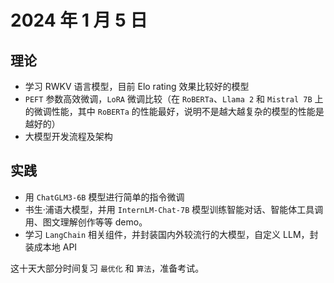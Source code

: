 # 2024 年 1 月 5 日

## 理论

- 学习 RWKV 语言模型，目前 Elo rating 效果比较好的模型
- `PEFT` 参数高效微调，`LoRA` 微调比较（在 `RoBERTa`、`Llama 2` 和 `Mistral 7B` 上的微调性能，其中 `RoBERTa` 的性能最好，说明不是越大越复杂的模型的性能是越好的）
- 大模型开发流程及架构

## 实践

- 用 `ChatGLM3-6B` 模型进行简单的指令微调
- 书生·浦语大模型，并用 `InternLM-Chat-7B` 模型训练智能对话、智能体工具调用、图文理解创作等等 demo。
- 学习 `LangChain` 相关组件，并封装国内外较流行的大模型，自定义 LLM，封装成本地 API


这十天大部分时间复习 `最优化` 和 `算法`，准备考试。
